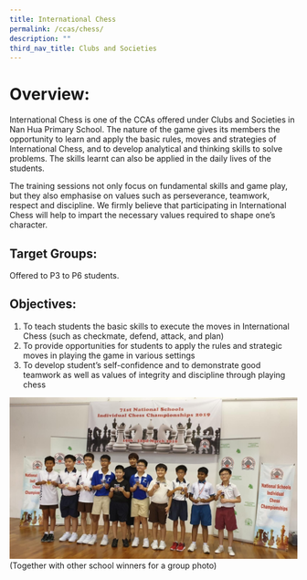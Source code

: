 ```yaml
---
title: International Chess
permalink: /ccas/chess/
description: ""
third_nav_title: Clubs and Societies
---
```


# Overview:

International Chess is one of the CCAs offered under Clubs and Societies in Nan Hua Primary School. The nature of the game gives its members the opportunity to learn and apply the basic rules, moves and strategies of International Chess, and to develop analytical and thinking skills to solve problems. The skills learnt can also be applied in the daily lives of the students.

The training sessions not only focus on fundamental skills and game play, but they also emphasise on values such as perseverance, teamwork, respect and discipline. We firmly believe that participating in International Chess will help to impart the necessary values required to shape one’s character.

## Target Groups:

Offered to P3 to P6 students.

## Objectives:

1. To teach students the basic skills to execute the moves in International Chess (such as checkmate, defend, attack, and plan)
2. To provide opportunities for students to apply the rules and strategic moves in playing the game in various settings
3. To develop student’s self-confidence and to demonstrate good teamwork as well as values of integrity and discipline through playing chess

![Together with other school winners for a group photo](/images/Chess%20Club-3.jpeg)
(Together with other school winners for a group photo)